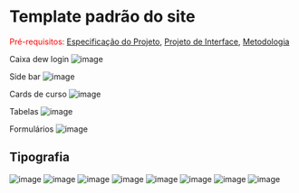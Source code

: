 # Template padrão do site

<span style="color:red">Pré-requisitos: <a href="2-Especificação do Projeto.md"> Especificação do Projeto</a></span>, <a href="3-Projeto de Interface.md"> Projeto de Interface</a>, <a href="4-Metodologia.md"> Metodologia</a>

Caixa dew login
![image](https://user-images.githubusercontent.com/34171313/236718284-e5cbd2af-5cdc-4c7e-ad66-c59053013120.png)

Side bar
![image](https://user-images.githubusercontent.com/34171313/236718081-740cff36-f767-4b1c-99eb-a10b8245010e.png)

Cards de curso
![image](https://user-images.githubusercontent.com/34171313/236718113-0790a336-0352-46b0-acaa-45dac96fe444.png)

Tabelas
![image](https://user-images.githubusercontent.com/34171313/236718164-2f36ad81-31bf-4a01-89b5-5975d50d0d74.png)

Formulários
![image](https://user-images.githubusercontent.com/34171313/236718172-2b626fa8-318b-4cb2-86e4-fd1cd32148cc.png)


## Tipografia
![image](https://user-images.githubusercontent.com/34171313/236717902-19323a17-d14f-4bdc-a7ee-0d38e352ecd6.png)
![image](https://user-images.githubusercontent.com/34171313/236717916-3e417be1-6e24-4cb5-b679-0afe9e752219.png)
![image](https://user-images.githubusercontent.com/34171313/236717924-b3b7c6d8-3ac2-4939-9fd7-8b8405b43b92.png)
![image](https://user-images.githubusercontent.com/34171313/236717935-237ffa3b-1d11-4a8b-aff6-08987130f404.png)
![image](https://user-images.githubusercontent.com/34171313/236717947-8f989189-14ea-40fd-a5f5-3efa3f23f09a.png)
![image](https://user-images.githubusercontent.com/34171313/236717956-9bee60b1-d46c-4964-994d-068219f164e7.png)
![image](https://user-images.githubusercontent.com/34171313/236717974-6e23f765-ca56-4870-a872-01a194971c76.png)
![image](https://user-images.githubusercontent.com/34171313/236717981-5b4f5b72-5683-49bc-b7fe-bd33eff63ff1.png)



